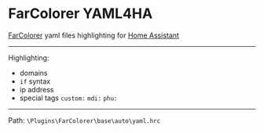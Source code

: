 # FarColorer YAML4HA
[FarColorer](https://github.com/colorer/FarColorer) yaml files highlighting for [Home Assistant](https://www.home-assistant.io)

---
Highlighting:
- domains
- `if` syntax
- ip address
- special tags `custom:` `mdi:` `phu:`
---
Path: `\Plugins\FarColorer\base\auto\yaml.hrc`

